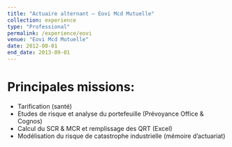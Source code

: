 ```yaml
---
title: "Actuaire alternant — Eovi Mcd Mutuelle"
collection: experience
type: "Professional"
permalink: /experience/eovi
venue: "Eovi Mcd Mutuelle"
date: 2012-08-01
end_date: 2013-09-01
---
```


# Principales missions: 
  - Tarification (santé)
  - Etudes de risque et analyse du portefeuille (Prévoyance Office \& Cognos)
  - Calcul du SCR & MCR et remplissage des QRT (Excel)
  - Modélisation du risque de catastrophe industrielle (mémoire d’actuariat)
